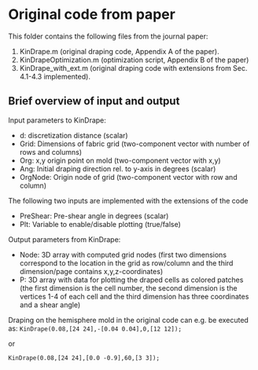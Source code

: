# Original code from paper
This folder contains the following files from the journal paper:
1) KinDrape.m (original draping code, Appendix A of the paper).
2) KinDrapeOptimization.m (optimization script, Appendix B of the paper)
3) KinDrape_with_ext.m (original draping code with extensions from Sec. 4.1-4.3 implemented).

## Brief overview of input and output
Input parameters to KinDrape:
- d: discretization distance (scalar)
- Grid: Dimensions of fabric grid (two-component vector with number of rows and columns)
- Org: x,y origin point on mold (two-component vector with x,y)
- Ang: Initial draping direction rel. to y-axis in degrees (scalar)
- OrgNode: Origin node of grid (two-component vector with row and column)

The following two inputs are implemented with the extensions of the code
- PreShear: Pre-shear angle in degrees (scalar)
- Plt: Variable to enable/disable plotting (true/false)

Output parameters from KinDrape:
- Node: 3D array with computed grid nodes (first two dimensions correspond to the location in 
the grid as row/column and the third dimension/page contains x,y,z-coordinates)
- P: 3D array with data for plotting the draped cells as colored patches (the first dimension is the cell
number, the second dimension is the vertices 1-4 of each cell and the third dimension has three coordinates
and a shear angle)

Draping on the hemisphere mold in the original code can e.g. be executed as:
`KinDrape(0.08,[24 24],-[0.04 0.04],0,[12 12]);`

or

`KinDrape(0.08,[24 24],[0.0 -0.9],60,[3 3]);`
